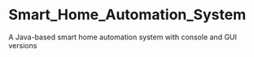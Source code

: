 # Smart_Home_Automation_System
A Java-based smart home automation system with console and GUI versions
